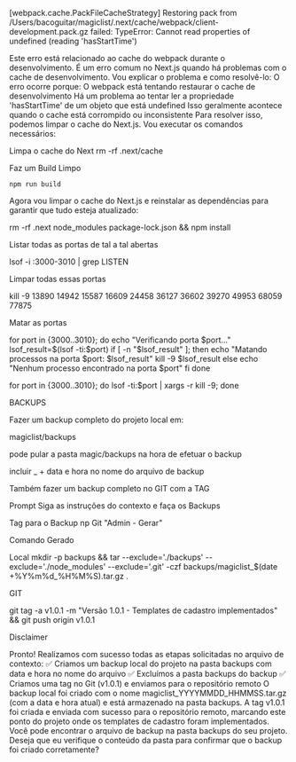 [webpack.cache.PackFileCacheStrategy] Restoring pack from /Users/bacoguitar/magiclist/.next/cache/webpack/client-development.pack.gz failed: TypeError: Cannot read properties of undefined (reading 'hasStartTime')

Este erro está relacionado ao cache do webpack durante o desenvolvimento. É um erro comum no Next.js quando há problemas com o cache de desenvolvimento. Vou explicar o problema e como resolvê-lo:
O erro ocorre porque:
O webpack está tentando restaurar o cache de desenvolvimento
Há um problema ao tentar ler a propriedade 'hasStartTime' de um objeto que está undefined
Isso geralmente acontece quando o cache está corrompido ou inconsistente
Para resolver isso, podemos limpar o cache do Next.js. Vou executar os comandos necessários:


Limpa o cache do Next
    rm -rf .next/cache


Faz um Build Limpo

    npm run build

Agora vou limpar o cache do Next.js e reinstalar as dependências para garantir que tudo esteja atualizado:

rm -rf .next node_modules package-lock.json && npm install


Listar todas as portas de tal a tal abertas

lsof -i :3000-3010 | grep LISTEN

Limpar todas essas portas

kill -9 13890 14942 15587 16609 24458 36127 36602 39270 49953 68059 77875



Matar as portas

for port in {3000..3010}; do
  echo "Verificando porta $port..."
  lsof_result=$(lsof -ti:$port)
  if [ -n "$lsof_result" ]; then
    echo "Matando processos na porta $port: $lsof_result"
    kill -9 $lsof_result
  else
    echo "Nenhum processo encontrado na porta $port"
  fi
done


for port in {3000..3010}; do lsof -ti:$port | xargs -r kill -9; done


BACKUPS

Fazer um backup completo do projeto local em:

magiclist/backups

pode pular a pasta magic/backups na hora de efetuar o backup

incluir _ + data e hora no nome do arquivo de backup

Também fazer um backup completo no GIT com a TAG

Prompt
Siga as instruções do contexto e faça os Backups

Tag para o Backup np Git "Admin - Gerar"


Comando Gerado

Local
mkdir -p backups && tar --exclude='./backups' --exclude='./node_modules' --exclude='.git' -czf backups/magiclist_$(date +%Y%m%d_%H%M%S).tar.gz .

GIT

git tag -a v1.0.1 -m "Versão 1.0.1 - Templates de cadastro implementados" && git push origin v1.0.1


Disclaimer

Pronto! Realizamos com sucesso todas as etapas solicitadas no arquivo de contexto:
✅ Criamos um backup local do projeto na pasta backups com data e hora no nome do arquivo
✅ Excluímos a pasta backups do backup
✅ Criamos uma tag no Git (v1.0.1) e enviamos para o repositório remoto
O backup local foi criado com o nome magiclist_YYYYMMDD_HHMMSS.tar.gz (com a data e hora atual) e está armazenado na pasta backups.
A tag v1.0.1 foi criada e enviada com sucesso para o repositório remoto, marcando este ponto do projeto onde os templates de cadastro foram implementados.
Você pode encontrar o arquivo de backup na pasta backups do seu projeto. Deseja que eu verifique o conteúdo da pasta para confirmar que o backup foi criado corretamente?



